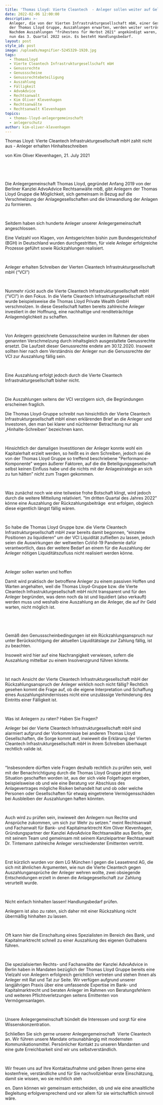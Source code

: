 ```yaml
---
title: 'Thomas Lloyd: Vierte Cleantech  - Anleger sollen weiter auf Geld warten'
date: 2022-02-06 12:00:00
description: >-
  Anleger, die von der Vierten Infrastrukturgesellschaft mbH, einer Gesellschaft
  der Thomas Lloyd Gruppe, Auszahlungen erwarten, werden weiter vertröstet.
  Nachdem Auszahlungen "frühestens für Herbst 2021" angekündigt waren, soll es
  nun das 3. Quartal 2022 sein. Es besteht Handlungsbedarf.
layout: post
style_id: post
image: /uploads/magnifier-5245329-1920.jpg
tags:
  - ThomasLloyd
  - Vierte Cleantech Infrastrukturgesellschaft mbH
  - Genussrechte
  - Genussscheine
  - Genussrechtebeteiligung
  - Auszahlung
  - Fälligkeit
  - AdvoAdvice
  - Rechtsanwalt
  - Kim Oliver Klevenhagen
  - Rechtsanwälte
  - Rechtsanwalt Klevenhagen
topics:
  - thomas-lloyd-anlegergemeinschaft
  - anlegerschutz
author: kim-oliver-klevenhagen
---
```

Thomas Lloyd: Vierte Cleantech Infrastrukturgesellschaft mbH zahlt nicht aus - Anleger erhalten Hinhalteschreiben

von Kim Oliver Klevenhagen, 21. July 2021

&nbsp;

&nbsp;

Die Anlegergemeinschaft Thomas Lloyd, gegründet Anfang 2019 von der Berliner Kanzlei AdvoAdvice Rechtsanwälte mbB, gibt Anlegern der Thomas Lloyd Gruppe die Möglichkeit, sich gemeinsam in Bezug auf die Verschmelzung der Anlagegesellschaften und die Umwandlung der Anlagen zu formieren.

&nbsp;

Seitdem haben sich hunderte Anleger unserer Anlegergemeinschaft angeschlossen.

Eine Vielzahl von Klagen, von Amtsgerichten bishin zum Bundesgerichtshof (BGH) in Deutschland wurden durchgestritten, für viele Anleger erfolgreiche Prozesse geführt sowie Rückzahlungen realisiert.

&nbsp;

Anleger erhalten Schreiben der Vierten Cleantech Infrastrukturgesellschaft mbH (“VCI”)

&nbsp;

Nunmehr rückt auch die Vierte Cleantech Infrastrukturgesellschaft mbH (“VCI”) in den Fokus. In die Vierte Cleantech Infrastrukturgesellschaft mbH wurde beispielsweise die Thomas Lloyd Private Wealth GmbH verschmolzen. In diese Gesellschaft hatten bereits zahlreiche Anleger investiert in der Hoffnung, eine nachhaltige und renditeträchtige Anlagemöglichkeit zu schaffen.

&nbsp;

Von Anlegern gezeichnete Genussscheine wurden im Rahmen der oben genannten Verschmelzung durch inhaltsgleich ausgestaltete Genussrechte ersetzt. Die Laufzeit dieser Genussrechte endete am 30.12.2020. Insoweit sollten hier nach dem Verständnis der Anleger nun die Genussrechte der VCI zur Auszahlung fällig sein.

&nbsp;

Eine Auszahlung erfolgt jedoch durch die Vierte Cleantech Infrastrukturgesellschaft bisher nicht.

&nbsp;

Die Auszahlungen seitens der VCI verzögern sich, die Begründungen erscheinen fraglich.

Die Thomas Lloyd-Gruppe schreibt nun hinsichtlich der Vierte Cleantech Infrastrukturgesellschaft mbH einen erklärenden Brief an die Anleger und Investoren, den man bei klarer und nüchterner Betrachtung nur als „Hinhalte-Schreiben” bezeichnen kann.

&nbsp;

Hinsichtlich der damaligen Investitionen der Anleger konnte wohl ein Kapitalerhalt erzielt werden, so hei&szlig;t es in dem Schreiben, jedoch sei die von der Thomas Lloyd Gruppe so treffend beschriebene "Performance-Komponente" wegen äu&szlig;erer Faktoren, auf die die Beteiligungsgesellschaft selbst keinen Einfluss habe und die nichts mit der Anlagestrategie an sich zu tun hätten” nicht zum Tragen gekommen.

&nbsp;

Was zunächst noch wie eine teilweise frohe Botschaft klingt, wird jedoch durch die weitere Mitteilung relativiert. "Im dritten Quartal des Jahres 2022" könne eine Auszahlung der Rückzahlungsbeiträge&nbsp; erst erfolgen, obgleich diese eigentlich längst fällig wären.

&nbsp;

So habe die Thomas Lloyd Gruppe bzw. die Vierte Cleantech Infrastrukturgesellschaft mbH zwar bereits damit begonnen, “einzelne Positionen zu liquidieren” um der VCI Liquidität zuflie&szlig;en zu lassen, jedoch seien die Auswirkungen der weltweiten CoVid-19 Pandemie dafür verantwortlich, dass der weitere Bedarf an einem für die Auszahlung der Anleger nötigen Liquiditätszufluss nicht realisiert werden könne.

&nbsp;

Anleger sollen warten und hoffen

Damit wird praktisch der betroffene Anleger zu einem passiven Hoffen und Warten angehalten, weil die Thomas Lloyd-Gruppe bzw. die Vierte Cleantech Infrastrukturgesellschaft mbH nicht transparent und für den Anleger begründen, was denn noch da ist und liquidiert (also verkauft) werden muss und weshalb eine Auszahlung an die Anleger, die auf ihr Geld warten, nicht möglich ist.

&nbsp;

&nbsp;

Gemä&szlig; den Genussscheinbedingungen ist ein Rückzahlungsanspruch nur unter Berücksichtigung der aktuellen Liquiditätslage zur Zahlung fällig, ist zu beachten.

Insoweit wird hier auf eine Nachrangigkeit verwiesen, sofern die Auszahlung mittelbar zu einem Insolvenzgrund führen könnte.

&nbsp;

Ist nach Ansicht der Vierte Cleantech Infrastrukturgesellschaft mbH der Rückzahlungsanspruch der Anleger wirklich noch nicht fällig? Rechtlich gesehen kommt die Frage auf, ob die eigene Interpretation und Schaffung eines Auszahlungshindernisses nicht eine unzulässige Verhinderung des Eintritts einer Fälligkeit ist.

&nbsp;

Was ist Anlegern zu raten? Haben Sie Fragen?

Anleger bei der Vierte Cleantech Infrastrukturgesellschaft mbH sind alarmiert aufgrund der Vorkommnisse bei anderen Thomas Lloyd Gesellschaften, die Sorge kommt auf, inwieweit die Erklärung der Vierten Cleantech Infrastrukturgesellschaft mbH in ihrem Schreiben überhaupt rechtlich valide ist.

&nbsp;

“Insbesondere dürften viele Fragen deshalb rechtlich zu prüfen sein, weil mit der Benachrichtigung durch die Thomas Lloyd Gruppe jetzt eine Situation geschaffen worden ist, aus der sich viele Folgefragen ergeben, beispielsweise ob und wie eine Beratung vor Abschluss des Anlagevertrages mögliche Risiken behandelt hat und ob oder welche Personen oder Gesellschaften für etwaig eingetretene Vermögensschäden bei Ausbleiben der Auszahlungen haften könnten.

&nbsp;

Auch wird zu prüfen sein, inwieweit den Anlegern nun Rechte und Ansprüche zukommen, um sich zur Wehr zu setzen.” meint Rechtsanwalt und Fachanwalt für Bank- und Kapitalmarktrecht Kim Oliver Klevenhagen, Gründungspartner der Kanzlei AdvoAdvice Rechtsanwälte aus Berlin, der mit seinem Team und gemeinsam mit seinem Kanzleipartner Rechtsanwalt Dr. Tintemann zahlreiche Anleger verschiedenster Emittenten vertritt.

&nbsp;

Erst kürzlich wurden vor dem LG München I gegen die Leasetrend AG, die sich mit ähnlichen Argumenten, wie nun die Vierte Cleantech gegen Auszahlungansprüche der Anleger wehren wollte, zwei obsiegende Entscheidungen erzielt in denen die Anlagegesellschaft zur Zahlung verurteilt wurde.

&nbsp;

Nicht einfach hinhalten lassen\! Handlungsbedarf prüfen.

Anlegern ist also zu raten, sich daher mit einer Rückzahlung nicht übermä&szlig;ig hinhalten zu lassen.

&nbsp;

Oft kann hier die Einschaltung eines Spezialisten im Bereich des Bank, und Kapitalmarktrecht schnell zu einer Auszahlung des eigenen Guthabens führen.

&nbsp;

Die spezialisierten Rechts- und Fachanwälte der Kanzlei AdvoAdvice in Berlin haben in Mandaten bezüglich der Thomas Lloyd Gruppe bereits eine Vielzahl von Anlegern erfolgreich gerichtlich vertreten und stehen Ihnen als Anleger mit Rat und Tat zur Seite. Wir verfügen aufgrund unserer langjährigen Praxis über eine umfassende Expertise im Bank- und Kapitalmarktrecht und beraten Anleger im Rahmen von Beratungsfehlern und weiteren Pflichtverletzungen seitens Emittenten von Vermögensanlagen.

&nbsp;

Unsere Anlegergemeinschaft bündelt die Interessen und sorgt für eine Wissenskonzentration.

Schlie&szlig;en Sie sich gerne unserer Anlegergemeinschaft&nbsp; Vierte Cleantech an. Wir führen unsere Mandate ortsunabhängig mit modernsten Kommunikationsmittel. Persönlicher Kontakt zu unseren Mandanten und eine gute Erreichbarkeit sind wir uns selbstverständlich.

&nbsp;

Wir freuen uns auf Ihre Kontaktaufnahme und geben Ihnen gerne eine kostenfreie, verständliche und für Sie nachvollziehbar erste Einschätzung, damit sie wissen, wo sie rechtlich steh

en. Dann können wir gemeinsam entscheiden, ob und wie eine anwaltliche Begleitung erfolgversprechend und vor allem für sie wirtschaftlich sinnvoll wäre.

&nbsp;

&nbsp;
